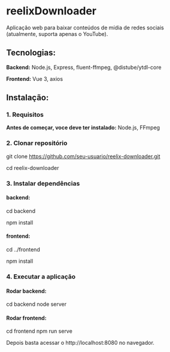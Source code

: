 # reelixDownloader

Aplicação web para baixar conteúdos de mídia de redes sociais (atualmente, suporta apenas o YouTube).

## Tecnologias:
**Backend:** Node.js, Express, fluent-ffmpeg, @distube/ytdl-core

**Frontend:** Vue 3, axios

## Instalação:

### 1. Requisitos
**Antes de começar, voce deve ter instalado:** Node.js, FFmpeg

### 2. Clonar repositório

git clone https://github.com/seu-usuario/reelix-downloader.git

cd reelix-downloader

### 3. Instalar dependências

#### backend:
cd backend

npm install

#### frontend:
cd ../frontend

npm install

### 4. Executar a aplicação

#### Rodar backend:
cd backend
node server

#### Rodar frontend:
cd frontend
npm run serve

Depois basta acessar o http://localhost:8080 no navegador.

